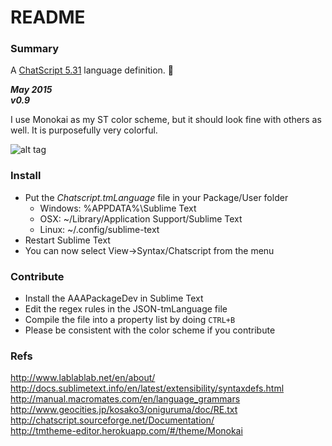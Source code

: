# README #

### Summary ###

A [ChatScript 5.31](http://chatscript.sourceforge.net) language definition. :cake: 

**_May 2015_**  
**_v0.9_**  

I use Monokai as my ST color scheme, but it should look fine with others as well. It is purposefully very colorful.

![alt tag](http://i.imgur.com/SUYO0jn.png)

### Install ###
* Put the *Chatscript.tmLanguage* file in your Package/User folder
  * Windows: %APPDATA%\Sublime Text
  * OSX: ~/Library/Application Support/Sublime Text
  * Linux: ~/.config/sublime-text
* Restart Sublime Text
* You can now select View->Syntax/Chatscript from the menu

### Contribute ###
* Install the AAAPackageDev in Sublime Text 
* Edit the regex rules in the JSON-tmLanguage file 
* Compile the file into a property list by doing ```CTRL+B``` 
* Please be consistent with the color scheme if you contribute 

### Refs ###
http://www.lablablab.net/en/about/  
http://docs.sublimetext.info/en/latest/extensibility/syntaxdefs.html  
http://manual.macromates.com/en/language_grammars  
http://www.geocities.jp/kosako3/oniguruma/doc/RE.txt  
http://chatscript.sourceforge.net/Documentation/  
http://tmtheme-editor.herokuapp.com/#/theme/Monokai  

